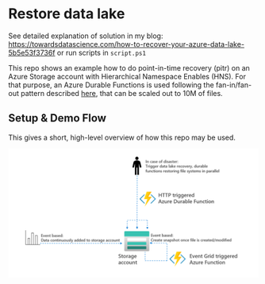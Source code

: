 # Restore data lake

See detailed explanation of solution in my blog: https://towardsdatascience.com/how-to-recover-your-azure-data-lake-5b5e53f3736f or run scripts in ```script.ps1```

This repo shows an example how to do point-in-time recovery (pitr) on an Azure Storage account with Hierarchical Namespace Enables (HNS). For that purpose, an Azure Durable Functions is used following the fan-in/fan-out pattern described [here](https://docs.microsoft.com/en-us/azure/azure-functions/durable/durable-functions-cloud-backup?tabs=python), that can be scaled out to 10M of files.

## Setup & Demo Flow

This gives a short, high-level overview of how this repo may be used.

![Overview](overview.png)